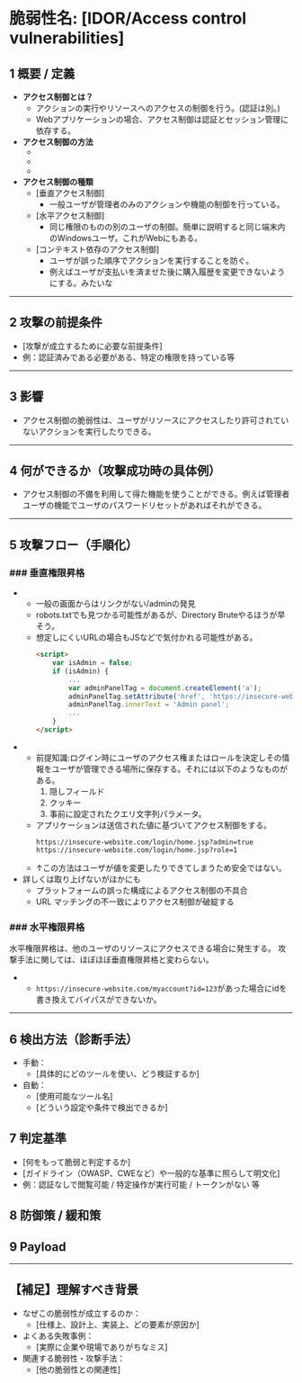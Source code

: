 # 脆弱性名: [IDOR/Access control vulnerabilities]  

## 1️ 概要 / 定義
- **アクセス制御とは？**
	- アクションの実行やリソースへのアクセスの制御を行う。(認証は別。)
	- Webアプリケーションの場合、アクセス制御は認証とセッション管理に依存する。
- **アクセス制御の方法**
	- [認証]:ユーザが本人であることを確認する。
	- [セッション管理]:同じユーザによって行われる後続のHTTP要求を識別する。
	- [アクセス制御]:ユーザが実行しようとしているアクションの実行が許可されるかどうかを決定する。
- **アクセス制御の種類**
	- [垂直アクセス制御]
		- 一般ユーザが管理者のみのアクションや機能の制御を行っている。
	- [水平アクセス制御]
		- 同じ権限のものの別のユーザの制御。簡単に説明すると同じ端末内のWindowsユーザ。これがWebにもある。
	- [コンテキスト依存のアクセス制御]
		- ユーザが誤った順序でアクションを実行することを防ぐ。
		- 例えばユーザが支払いを済ませた後に購入履歴を変更できないようにする。みたいな
---
## 2️ 攻撃の前提条件
- [攻撃が成立するために必要な前提条件]
- 例：認証済みである必要がある、特定の権限を持っている等
---
## 3️ 影響
- アクセス制御の脆弱性は、ユーザがリソースにアクセスしたり許可されていないアクションを実行したりできる。
---
## 4️ 何ができるか（攻撃成功時の具体例）
- アクセス制御の不備を利用して得た機能を使うことができる。例えば管理者ユーザの機能でユーザのパスワードリセットがあればそれができる。
---
## 5️ 攻撃フロー（手順化）
### ### 垂直権限昇格
- [ケース1]:**保護されていない機能**
	- 一般の画面からはリンクがない/adminの発見
	- robots.txtでも見つかる可能性があるが、Directory Bruteやるほうが早そう。
	- 想定しにくいURLの場合もJSなどで気付かれる可能性がある。
		```html
		<script>
			var isAdmin = false;
			if (isAdmin) {
				...
				var adminPanelTag = document.createElement('a');
				adminPanelTag.setAttribute('href', 'https://insecure-website.com/administrator-panel-yb556');
				adminPanelTag.innerText = 'Admin panel';
				...
			}
		</script>
		```
- [ケース2]:**パラメータベースのアクセス制御の不具合**
	- 前提知識:ログイン時にユーザのアクセス権またはロールを決定しその情報をユーザが管理できる場所に保存する。それには以下のようなものがある。
		1. 隠しフィールド
		2. クッキー
		3. 事前に設定されたクエリ文字列パラメータ。
	- アプリケーションは送信された値に基づいてアクセス制御をする。
		```URL
		https://insecure-website.com/login/home.jsp?admin=true
		https://insecure-website.com/login/home.jsp?role=1
		```
	- ↑この方法はユーザが値を変更したりできてしまうため安全ではない。
- 詳しくは取り上げないがほかにも
	- プラットフォームの誤った構成によるアクセス制御の不具合
	- URL マッチングの不一致によりアクセス制御が破綻する
### ### 水平権限昇格
水平権限昇格は、他のユーザのリソースにアクセスできる場合に発生する。
攻撃手法に関しては、ほぼほぼ垂直権限昇格と変わらない。
- [ケース1]:**パラメータベースのアクセス制御**
	- `https://insecure-website.com/myaccount?id=123`があった場合にidを書き換えてバイパスができないか。

---
## 6️ 検出方法（診断手法）
- 手動：
  - [具体的にどのツールを使い、どう検証するか]
- 自動：
  - [使用可能なツール名]
  - [どういう設定や条件で検出できるか]

## 7️ 判定基準
- [何をもって脆弱と判定するか]
- [ガイドライン（OWASP、CWEなど）や一般的な基準に照らして明文化]
- 例：認証なしで閲覧可能 / 特定操作が実行可能 / トークンがない 等

## 8️ 防御策 / 緩和策

## 9 Payload
---

## 【補足】理解すべき背景
- なぜこの脆弱性が成立するのか：
  - [仕様上、設計上、実装上、どの要素が原因か]
- よくある失敗事例：
  - [実際に企業や現場でありがちなミス]
- 関連する脆弱性・攻撃手法：
  - [他の脆弱性との関連性]